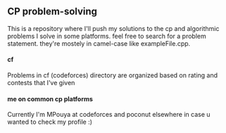 ## CP problem-solving
This is a repository where I'll push my solutions to the cp and algorithmic problems I solve in some platforms.
feel free to search for a problem statement. they're mostely in camel-case like exampleFile.cpp.

#### cf
Problems in cf (codeforces) directory are organized based on rating and contests that I've given

#### me on common cp platforms
Currently I'm MPouya at codeforces and poconut elsewhere in case u wanted to check my profile :)
